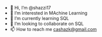 - 👋 Hi, I’m @shazzi17
- 👀 I’m interested in MAchine Learning
- 🌱 I’m currently learning SQL
- 💞️ I’m looking to collaborate on SQL
- 📫 How to reach me cashazk@gmail.com

<!---
shazzi17/shazzi17 is a ✨ special ✨ repository because its `README.md` (this file) appears on your GitHub profile.
You can click the Preview link to take a look at your changes.
--->
